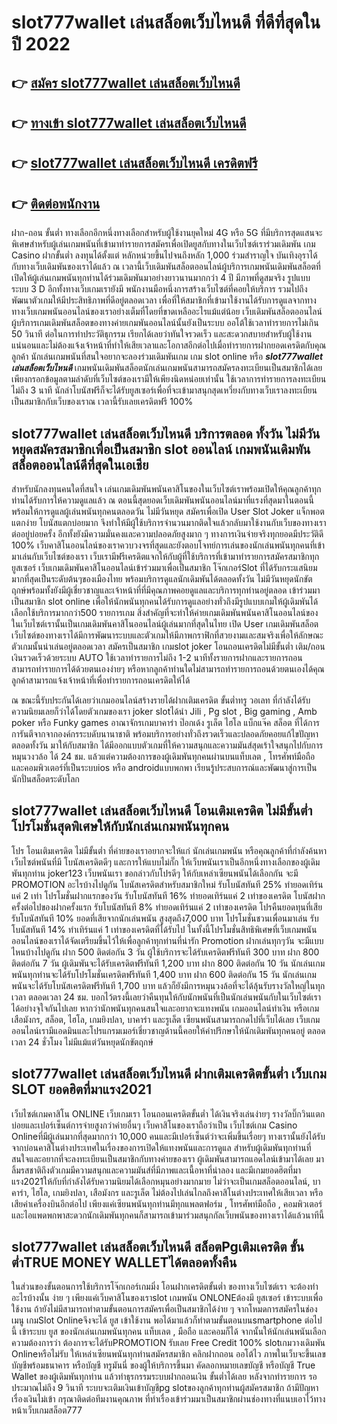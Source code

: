 # slot777wallet เล่นสล็อตเว็บไหนดี  ที่ดีที่สุดในปี 2022

## 👉 [สมัคร slot777wallet เล่นสล็อตเว็บไหนดี](https://slot777wallet.com/)
## 👉 [ทางเข้า slot777wallet เล่นสล็อตเว็บไหนดี](https://slot777wallet.com/)
## 👉 [slot777wallet เล่นสล็อตเว็บไหนดี เครดิตฟรี](https://slot777wallet.com/)
## 👉 [ติดต่อพนักงาน](https://slot777wallet.com/)


ฝาก-ถอน ขั้นต่ำ  ทางเลือกอีกหนึ่งทางเลือกสำหรับผู้ใช้งานยุคใหม่ 4G หรือ 5G ที่มีบริการสุดแสนจะพิเศษสำหรับผู้เล่นเกมพนันที่เข้ามาทำรายการสมัครเพื่อเปิดยูสกับทางในเว็บไซต์เราร่วมเดิมพัน เกม Casino  ฝากขั้นต่ำ ลงทุนได้ตั้งแต่ หลักหน่วยขึ้นไปจนถึงหลัก 1,000 ร่วมสำราญใจ บันเทิงอุราได้กับทางเว็บเดิมพันของเราได้แล้ว ณ เวลานี้เว็บเดิมพันสล็อตออนไลน์ผู้บริการเกมพนันเดิมพันสล็อตที่เปิดให้ผู้เล่นเกมพนันทุกท่านได้ร่วมเดิมพันมาอย่างยาวนานมากกว่า 4 ปี มีภาพที่ดูสมจริง รูปแบบระบบ 3 D
อีกทั้งทางเว็บเกมเรายังมี พนักงานมือหนึ่งการสร้างเว็บไซต์ที่คอยให้บริการ  รวมไปถึงพัฒนาตัวเกมให้มีประสิทธิภาพที่ดีอยู่ตลอดเวลา เพื่อที่ให้สมาชิกที่เข้ามาใช้งานได้รับการดูแลจากทางทางเว็บเกมพนันออนไลน์ของเราอย่างเต็มที่โดยที่ขาดเหลืออะไรแม้แต่น้อย เว็บเดิมพันสล็อตออนไลน์ผู้บริการเกมเดิมพันสล็อตของทางค่ายเกมพันออนไลน์นั้นยังเป็นระบบ ออโต้ใช้เวลาทำรายการไม่เกิน 50 วินาที ต่อในการทำประวัติธุกรรม เรียกได้เลยว่าทันใจรวดเร็ว และสะดวกสบายสำหรับผู้ใช้งานแน่นอนและไม่ต้องแจ้งเจ้าหน้าที่ทำให้เสียเวลาและโอกาสอีกต่อไปเมื่อทำรายการฝากยอดเครดิตกับคุณลูกค้า
นักเล่นเกมพนันที่สนใจอยากจะลองร่วมเดิมพันเกม เกม slot online หรือ ***slot777wallet เล่นสล็อตเว็บไหนดี*** เกมพนันเดิมพันสล็อตนักเล่นเกมพนันสามารถสมัครลงทะเบียนเป็นสมาชิกได้เลยเพียงกรอกข้อมูลตามลำดับที่เว็บไซต์ของเรามีให้เพียงนิดหน่อยเท่านั้น ใช้เวลาการทำรายการลงทะเบียนไม่ถึง 3 นาที นักล่าโบนัสฟรีก็จะได้รับยูสเซอร์เพื่อที่จะเข้ามาสนุกสุดเหวี่ยงกับทางเว็บเราลงทะเบียนเป็นสมาชิกกับเว็บของเราณ เวลานี้รับเลยเครดิตฟรี 100%

## slot777wallet เล่นสล็อตเว็บไหนดี บริการตลอด ทั้งวัน ไม่มีวันหยุดสมัครสมาชิกเพื่อเป็นสมาชิก slot ออนไลน์ เกมพนันเดิมพันสล็อตออนไลน์ดีที่สุดในเอเชีย

สำหรับนักลงทุนคนใดที่สนใจ เล่นเกมเดิมพันพนันคาสิโนของในเว็บไซต์เราพร้อมเปิดให้คุณลูกค้าทุกท่านได้รับการให้ความดูแลแล้ว ณ ตอนนี้สุดยอดเว็บเดิมพันพนันออนไลน์มาที่แรงที่สุดมาในตอนนี้ พร้อมให้การดูแลผู้เล่นพนันทุกคนตลอดวัน ไม่มีวันหยุด สมัครเพื่อเปิด User Slot Joker แจ็กพอตแตกง่าย โบนัสแตกบ่อยมาก จึงทำให้มีผู้ใช้บริการจำนวนมากติดใจแล้วกลับมาใช้งานกับเว็บของทางเราต่ออยู่บ่อยครั้ง อีกทั้งยังมีความมั่นคงและความปลอดภัยสูงมาก ๆ ทางการเงินจ่ายจริงทุกยอดมีประวัติดี 100% เว็บคาสิโนออนไลน์ของเราควบวงจรที่สุดและยังตอบโจทย์การเล่นของนักเล่นพนันทุกคนที่เข้ามาเล่นกับเว็บไซต์ของเรา
เว็บเรามีฟรีเครดิตแจกให้กับผู้ที่ใช้บริการที่เข้ามาทำรายการสมัครสมาชิกทุกยูสเซอร์ เว็บเกมเดิมพันคาสิโนออนไลน์เข้าร่วมมาเพื่อเป็นสมาชิก โจ๊กเกอร์Slot ที่ได้รับกระแสนิยมมากที่สุดเป็นระดับต้นๆของเมืองไทย พร้อมบริการดูแลนักเดิมพันได้ตลอดทั้งวัน ไม่มีวันหยุดนักขัตฤกษ์พร้อมทั้งยังมีผู้เชี่ยวชาญและเจ้าหน้าที่ที่มีคุณภาพคอยดูแลและบริการทุกท่านอยู่ตลอด เข้าร่วมมาเป็นสมาชิก slot online เพื่อให้นักพนันทุกคนได้รับการดูแลอย่างทั่วถึงมีรูปแบบเกมให้ผู้เดิมพันได้เลือกใช้บริการมากกว่า500 รายการเกม
สิ่งสำคัญที่จะทำให้ค่ายเกมเดิมพันพนันคาสิโนออนไลน์ของในเว็บไซต์เรานั้นเป็นเกมเดิมพันคาสิโนออนไลน์ผู้เล่นมากที่สุดในไทย เปิด User  เกมเดิมพันสล็อตเว็บไซต์ของทางเราได้มีการพัฒนาระบบและตัวเกมให้มีภาพกราฟิกที่สวยงามและสมจริงเพื่อให้ลักษณะตัวเกมนั้นน่าเล่นอยู่ตลอดเวลา สมัครเป็นสมาชิก เกมslot joker โอนถอนเครดิตไม่มีขั้นต่ำ เติม/ถอน เงินรวดเร็วด้วยระบบ AUTO ใช้เวลาทำรายการไม่ถึง 1-2 นาทีทั้งรายการฝากและรายการถอนสามารถทำรายการได้ด้วยตนเองง่ายๆ หรือหากลูกค้าท่านใดไม่สามารถทำรายการถอนด้วยตนเองได้คุณลูกค้าสามารถแจ้งเจ้าหน้าที่เพื่อทำรายการถอนเครดิตให้ได้

ณ ขณะนี้รับประกันได้เลยว่าเกมออนไลน์สร้างรายได้ฝากเติมเครดิต ขั้นต่ำทรู วอเลท ที่กำลังได้รับความนิยมเลยก็ว่าได้โดยตัวเกมของเรา joker slotได้นำ  Jili , Pg slot , Big gaming , Amb poker หรือ Funky games อาณาจักรเกมบาคาร่า ป๊อกเด้ง รูเล็ต ไฮโล แบ็กแจ๊ค สล็อต ที่ได้การการันตีจากจากองค์กรระบดับนานาชาติ พร้อมบริการอย่างทั่วถึงรวดเร็วและปลอดภัยคอยแก้ไขปัญหา ตลอดทั้งวัน มาให้กับสมาชิก ได้มีออกแบบตัวเกมที่ให้ความสนุกและความมันส์สุดเร้าใจสนุกไปกับการหมุนวงวล้อ ได้ 24 ชม. แล้วแต่ความต้องการของผู้เดิมพันทุกคนผ่านบนแท็บเลต , โทรศัพท์มือถือ และคอมพิวเตอร์ที่เป็นระบบios หรือ androidแบบพกพา เรียนรู้ประสบการณ์และพัฒนาสู่การเป็นนักปั่นสล็อตระดับโลก

## slot777wallet เล่นสล็อตเว็บไหนดี โอนเติมเครดิต ไม่มีขั้นต่ำ โปรโมชั่นสุดพิเศษให้กับนักเล่นเกมพนันทุกคน

โปร โอนเติมเครดิต ไม่มีขั้นต่ำ ที่ค่ายของเราอยากจะให้แก่  นักเล่นเกมพนัน หรือคุณลูกค้าที่กำลังค้นหาเว็บไซต์พนันที่มี โบนัสเครดิตดีๆ และการให้แบบไม่กั๊ก ให้เว็บพนันเราเป็นอีกหนึ่งทางเลือกของผู้เดิมพันทุกท่าน joker123 เว็บพนันเรา ขอกล่าวกับโปรดีๆ ให้กับเหล่าเซียนพนันได้เลือกกัน จะมี PROMOTION อะไรบ้างไปดูกัน
โบนัสเครดิตสำหรับสมาชิกใหม่ รับโบนัสทันที 25% ทำยอดเทิร์นแค่ 2 เท่า
โปรโมชั่นฝากแรกของวัน รับโบนัสทันที 16% ทำยอดเทิร์นแค่ 2 เท่าของเครดิต
โบนัสฝากครั้งต่อไปของฝากครั้งแรก รับโบนัสทันที 8% ทำยอดเทิร์นแค่ 2 เท่าของเครดิต
โปรคืนยอดทุนที่เสีย รับโบนัสทันที 10% ยอดที่เสียจากนักเล่นพนัน สูงสุดถึง7,000 บาท
โปรโมชั่นชวนเพื่อนมาเล่น รับโบนัสทันที 14% ทำเทิร์นแค่ 1 เท่าของเครดิตที่ได้รับไป
ในทั้งนี้โปรโมชั่นสิทธิพิเศษที่เว็บเกมพนันออนไลน์ของเราได้จัดเตรียมขึ้นไว้ให้เพื่อลูกค้าทุกท่านที่น่ารัก  Promotion ฝากเล่นทุกๆวัน จะมีแบบไหนบ้างไปดูกัน
ฝาก 500 ติดต่อกัน 3 วัน ผู้ใช้บริการจะได้รับเครดิตฟรีทันที 300 บาท
ฝาก 800 ติดต่อกัน 7 วัน ผู้เดิมพันจะได้รับเครดิตฟรีทันที 1,200 บาท
ฝาก 800 ติดต่อกัน 10 วัน นักเล่นเกมพนันทุกท่านจะได้รับโปรโมชั่นเครดิตฟรีทันที 1,400 บาท
ฝาก 600 ติดต่อกัน 15 วัน นักเล่นเกมพนันจะได้รับโบนัสเครดิตฟรีทันที 1,700 บาท
แล้วก็ยังมีการหมุนวงล้อที่จะได้ลุ้นรับรางวัลใหญ่ในทุกเวลา ตลอดเวลา 24 ชม. บอกไว้ตรงนี้เลยว่าคืนทุนให้กับนักพนันที่เป็นนักเล่นพนันกับในเว็บไซต์เราได้อย่างจุใจกันไปเลย หากว่านักพนันทุกคนสนใจและอยากจะแทงพนัน เกมออนไลน์ทำเงิน หรือเกมเสือมังกร, สล็อต, ไฮโล, เกมยิงปลา, บาคาร่า และรูเล็ต เซียนพนันสามารถกดไปที่เว็บได้เลย เว็บเกมออนไลน์เรามีแอดมินและโปรแกรมเมอร์เชี่ยวชาญด้านนี้คอยให้คำปรึกษาให้นักเดิมพันทุกคนอยู่ ตลอดเวลา 24 ชั่วโมง ไม่มีแม้แต่วันหยุดนักขัตฤกษ์

## slot777wallet เล่นสล็อตเว็บไหนดี ฝากเติมเครดิตขั้นต่ำ  เว็บเกม SLOT ยอดฮิตที่มาแรง2021

เว็บไซต์เกมคาสิโน ONLINE เว็บเกมเรา โอนถอนเครดิตขั้นต่ำ ได้เงินจริงเล่นง่ายๆ รางวัลบิ๊กวินแตกบ่อยและเปอร์เซ็นต์การจ่ายสูงกว่าค่ายอื่นๆ เว็บคาสิโนของเราถือว่าเป็น เว็บไซต์เกม  Casino Onlineที่มีผู้เล่นมากที่สุดมากกว่า 10,000 คนและมีเปอร์เซ็นต์ว่าจะเพิ่มขึ้นเรื่อยๆ ทางเรานั้นยังได้รับจากบ่อนคาสิโนต่างประเทศในเรื่องของการเปิดให้แทงพนันและการดูแล สำหรับผู้เดิมพันทุกท่านที่สนใจและอยากที่จะลงทะเบียนเป็นสมาชิกกับทางค่ายของเรา ผู้เดิมพันสามารถแอดไลน์เข้ามาได้เลย
	มาลิ้มรสชาติถึงตัวเกมมีความสนุกและความมันส์ที่มีภาพและเนื้อหาที่น่าลอง และมีเกมยอดฮิตที่มาแรง2021ให้กับที่กำลังได้รับความนิยมได้เลือกหมุนอย่างมากมาย  ไม่ว่าจะเป็นเกมสล็อตออนไลน์, บาคาร่า, ไฮโล, เกมยิงปลา, เสือมังกร และรูเล็ต ไม่ต้องไปเล่นไกลถึงคาสิโนต่างประเทศให้เสียเวลา หรือเสียค่าเครื่องบินอีกต่อไป เพียงแค่เซียนพนันทุกท่านมีทุกแพลตฟอร์ม , โทรศัพท์มือถือ , คอมพิวเตอร์ และไอแพดพกพาสะดวกนักเดิมพันทุกคนก็สามารถเข้ามาร่วมสนุกกัลเว็บพนันของทางเราได้แล้วนาทีนี้

## slot777wallet เล่นสล็อตเว็บไหนดี สล็อตPgเติมเครดิต ขั้นต่ำTRUE MONEY WALLETได้ตลอดทั้งคืน

ในส่วนของขั้นตอนการใช้บริการโจ๊กเกอร์เกมมิ่ง โอนฝากเครดิตขั้นต่ำ ของทางเว็บไซต์เรา จะต้องทำอะไรบ้างนั้น ง่าย ๆ เพียงแค่เว็บคาสิโนของเราslot เกมพนัน ONLONEต้องมี ยูสเซอร์ เข้าระบบเพื่อใช้งาน ถ้ายังไม่มีสามารถทำตามขั้นตอนการสมัครเพื่อเป็นสมาชิกได้ง่าย ๆ จากโหมดการสมัครในช่อง เมนู เกมSlot Onlineจึงจะได้ ยูส เข้าใช้งาน พอได้มาแล้วก็ทำตามขั้นตอนบนsmartphone ต่อไปนี้
เข้าระบบ ยูส  ของนักเล่นเกมพนันทุกคน แท็บเลต , มือถือ และคอมก็ได้
จากนั้นให้นักเล่นพนันเลือกความต้องการว่า ต้องการจะได้รับPROMOTION รับเลย Free Credit 100% slotเกมวางเดิมพัน Onlineหรือไม่รับ
ให้เหล่าเซียนพนันทุกท่านสมัครสมาชิก คลิกฝากถอน ออโต้ไว ภาพในเว็บจะขึ้นเลขบัญชีพร้อมธนาคาร หรือบัญชี ทรูมันนี่ ของผู้ให้บริการขึ้นมา
คัดลอกหมายเลขบัญชี หรือบัญชี  True Wallet ของผู้เดิมพันทุกท่าน แล้วทำธุรกรรมระบบฝากถอนเงิน ขั้นต่ำได้เลย
หลังจากทำรายการ รอประมาณไม่ถึง 9 วินาที ระบบจะเติมเงินเข้าบัญชีpg slotของลูกค้าทุกท่านผู้สมัครสมาชิก
ถ้ามีปัญหาเรื่องเงินไม่เข้า กรุณาติดต่อทีมงานคุณภาพ ที่ทำเรื่องเข้าร่วมมาเป็นสมาชิกผ่านช่องทางที่แนบเอาไว้ทางหน้าเว็บเกมสล็อต777


